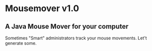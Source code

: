 # Mousemover v1.0

## A Java Mouse Mover for your computer

Sometimes "Smart" administrators track your mouse movements. Let't generate some.
